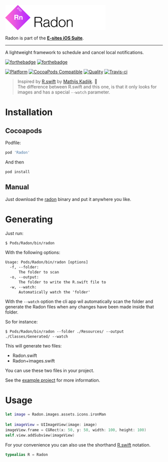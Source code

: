 ![Radon](Assets/logo.png)

Radon is part of the **[E-sites iOS Suite](https://github.com/e-sites/iOS-Suite)**.

---

A lightweight framework to schedule and cancel local notifications.

[![forthebadge](http://forthebadge.com/images/badges/made-with-swift.svg)](http://forthebadge.com) [![forthebadge](http://forthebadge.com/images/badges/built-with-swag.svg)](http://forthebadge.com)

[![Platform](https://img.shields.io/cocoapods/p/Radon.svg?style=flat)](http://cocoadocs.org/docsets/Radon)
[![CocoaPods Compatible](https://img.shields.io/cocoapods/v/Radon.svg)](http://cocoadocs.org/docsets/Radon)
[![Quality](https://apps.e-sites.nl/cocoapodsquality/Radon/badge.svg?004)](https://cocoapods.org/pods/Radon/quality)
[![Travis-ci](https://travis-ci.org/e-sites/Radon.svg?branch=master&001)](https://travis-ci.org/e-sites/Radon)

> Inspired by [R.swift](https://github.com/mac-cain13/R.swift) by [Mathijs Kadijk](https://github.com/mac-cain13). 👏   
> The difference between R.swift and this one, is that it only looks for images and has a special `--watch` parameter.

# Installation

## Cocoapods

Podfile:

```ruby
pod 'Radon'
```

And then

```
pod install
```

## Manual

Just download the [radon](raw/master/bin/radon) binary and put it anywhere you like.

# Generating

Just run:

```
$ Pods/Radon/bin/radon
```

With the following options:

```
Usage: Pods/Radon/bin/radon [options]
  -f, --folder:
      The folder to scan
  -o, --output:
      The folder to write the R.swift file to
  -w, --watch:
      Automatically watch the 'folder'
```

With the `--watch` option the cli app wil automatically scan the folder and generate the Radon files when any changes have been made inside that folder.

So for instance:

```
$ Pods/Radon/bin/radon --folder ./Resources/ --output ./Classes/Generated/ --watch
```

This will generate two files:

- Radon.swift
- Radon+images.swift

You can use these two files in your project.

See the [example project](tree/master/Example/) for more information.

# Usage

```swift
let image = Radon.images.assets.icons.ironMan
    
let imageView = UIImageView(image: image)
imageView.frame = CGRect(x: 50, y: 50, width: 100, height: 100)
self.view.addSubview(imageView)
```

For your convenience you can also use the shorthand [R.swift](https://github.com/mac-cain13/R.swift) notation.

```swift
typealias R = Radon
```